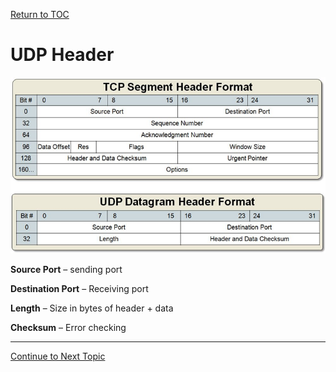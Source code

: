 <a href="https://github.com/CyberTrainingUSAF/08-Network-Programming/blob/master/00-Table-of-Contents.md" > Return to TOC </a>

# UDP Header

![](../.gitbook/assets/udphead.png)

**Source Port** – sending port

**Destination Port** – Receiving port

**Length** – Size in bytes of header + data

**Checksum** – Error checking

---

<a href="https://github.com/CyberTrainingUSAF/08-Network-Programming/blob/master/06-osi-layer-4/review.md" > Continue to Next Topic </a>
